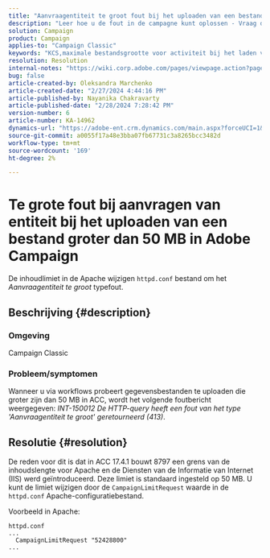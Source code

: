 ```yaml
---
title: "Aanvraagentiteit te groot fout bij het uploaden van een bestand groter dan 50 MB in Adobe Campaign"
description: "Leer hoe u de fout in de campagne kunt oplossen - Vraag de entiteit te groot aan. Wijzig de inhoudslimiet in het bestand Apache httpd.conf."
solution: Campaign
product: Campaign
applies-to: "Campaign Classic"
keywords: "KCS,maximale bestandsgrootte voor activiteit bij het laden van gegevens (bestand), te grote aanvraagentiteit, CampaignLimitRequest"
resolution: Resolution
internal-notes: "https://wiki.corp.adobe.com/pages/viewpage.action?pageId=1423015339#ACC-Apache/Tomcat/IIS-WhatisthefilesizelimitforDataloading(file)activity?"
bug: false
article-created-by: Oleksandra Marchenko
article-created-date: "2/27/2024 4:44:16 PM"
article-published-by: Nayanika Chakravarty
article-published-date: "2/28/2024 7:28:42 PM"
version-number: 6
article-number: KA-14962
dynamics-url: "https://adobe-ent.crm.dynamics.com/main.aspx?forceUCI=1&pagetype=entityrecord&etn=knowledgearticle&id=d374466b-8fd5-ee11-9079-6045bd006b3d"
source-git-commit: a0055f17a48e3bba07fb67731c3a8265bcc3482d
workflow-type: tm+mt
source-wordcount: '169'
ht-degree: 2%

---
```


# Te grote fout bij aanvragen van entiteit bij het uploaden van een bestand groter dan 50 MB in Adobe Campaign


De inhoudlimiet in de Apache wijzigen `httpd.conf` bestand om het *Aanvraagentiteit te groot* typefout.

## Beschrijving {#description}


### <b>Omgeving</b>

Campaign Classic

### <b>Probleem/symptomen</b>

Wanneer u via workflows probeert gegevensbestanden te uploaden die groter zijn dan 50 MB in ACC, wordt het volgende foutbericht weergegeven: *INT-150012 De HTTP-query heeft een fout van het type &#39;Aanvraagentiteit te groot&#39; geretourneerd (413)*.


## Resolutie {#resolution}


De reden voor dit is dat in ACC 17.4.1 bouwt 8797 een grens van de inhoudslengte voor Apache en de Diensten van de Informatie van Internet (IIS) werd geïntroduceerd. Deze limiet is standaard ingesteld op 50 MB. U kunt de limiet wijzigen door de `CampaignLimitRequest` waarde in de `httpd.conf` Apache-configuratiebestand.

Voorbeeld in Apache:


```
httpd.conf
...
  CampaignLimitRequest "52428800"
...
```

